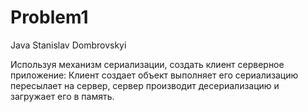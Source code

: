 # Problem1
Java
Stanislav Dombrovskyi 

Используя механизм сериализации, создать клиент серверное приложение: 
Клиент создает объект выполняет его сериализацию пересылает на сервер, 
сервер производит десериализацию и загружает его в память. 